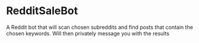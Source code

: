 # RedditSaleBot

A Reddit bot that will scan chosen subreddits and find posts that contain the chosen keywords. Will then privately message you with the results
